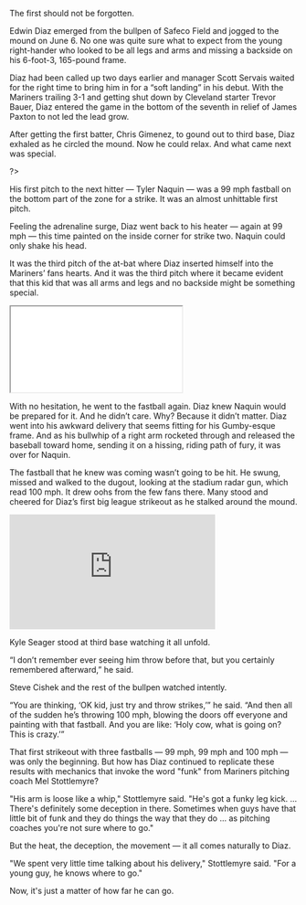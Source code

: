 The first should not be forgotten.

Edwin Diaz emerged from the bullpen of Safeco Field and jogged to the mound on June 6. No one was quite sure what to expect from the young right-hander who looked to be all legs and arms and missing a backside on his 6-foot-3, 165-pound frame.  

Diaz had been called up two days earlier and manager Scott Servais waited for the right time to bring him in for a “soft landing” in his debut. With the Mariners trailing 3-1 and getting shut down by Cleveland starter Trevor Bauer, Diaz entered the game in the bottom of the seventh in relief of James Paxton to not led the lead grow.

After getting the first batter, Chris Gimenez, to gound out to third base, Diaz exhaled as he circled the mound. Now he could relax. And what came next was special. 

<? <%= t.include("_inlineNav.html", { page: "mechanics" }) %> ?>

His first pitch to the next hitter &mdash; Tyler Naquin &mdash; was a 99 mph fastball on the bottom part of the zone for a strike. It was an almost unhittable first pitch. 

Feeling the adrenaline surge, Diaz went back to his heater &mdash; again at 99 mph &mdash; this time painted on the inside corner for strike two. Naquin could only shake his head.

It was the third pitch of the at-bat where Diaz inserted himself into the Mariners’ fans hearts. And it was the third pitch where it became evident that this kid that was all arms and legs and no backside might be something special. 

<div class="video-container sidebar">
  <iframe src="//players.brightcove.net/1509317113/default_default/index.html?videoId=5378227623001" allowfullscreen webkitallowfullscreen mozallowfullscreen></iframe>
</div>

With no hesitation, he went to the fastball again. Diaz knew Naquin would be prepared for it. And he didn’t care. Why? Because it didn’t matter. Diaz went into his awkward delivery that seems fitting for his Gumby-esque frame. And as his bullwhip of a right arm rocketed through and released the baseball toward home, sending it on a hissing, riding path of fury, it was over for Naquin. 

The fastball that he knew was coming wasn’t going to be hit. He swung, missed and walked to the dugout, looking at the stadium radar gun, which read 100 mph. It drew oohs from the few fans there. Many stood and cheered for Diaz’s first big league strikeout as he stalked around the mound. 

<div class="mlb-container">
  <iframe src='http://m.mlb.com/shared/video/embed/embed.html?content_id=783846883&topic_id=32862096&width=360&height=201&property=mlb' width='360' height='201' frameborder='0'>Your browser does not support iframes.</iframe>
</div>

Kyle Seager stood at third base watching it all unfold. 

“I don’t remember ever seeing him throw before that, but you certainly remembered afterward,” he said. 

Steve Cishek and the rest of the bullpen watched intently. 

“You are thinking, ‘OK kid, just try and throw strikes,’” he said. “And then all of the sudden he’s throwing 100 mph, blowing the doors off everyone and painting with that fastball. And you are like: ‘Holy cow, what is going on? This is crazy.’”

That first strikeout with three fastballs &mdash; 99 mph, 99 mph and 100 mph &mdash; was only the beginning. But how has Diaz continued to replicate these results with mechanics that invoke the word "funk" from Mariners pitching coach Mel Stottlemyre? 

"His arm is loose like a whip," Stottlemyre said. "He's got a funky leg kick. ... There's definitely some deception in there. Sometimes when guys have that little bit of funk and they do things the way that they do ... as pitching coaches you're not sure where to go."

But the heat, the deception, the movement &mdash; it all comes naturally to Diaz.

"We spent very little time talking about his delivery," Stottlemyre said. "For a young guy, he knows where to go."

Now, it's just a matter of how far he can go.
